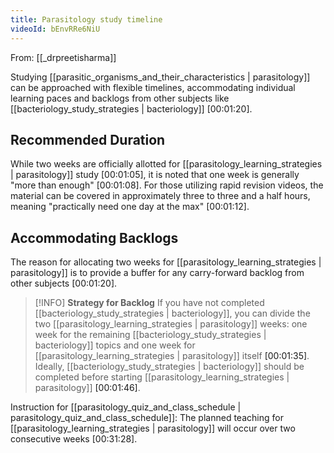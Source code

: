 ```yaml
---
title: Parasitology study timeline
videoId: bEnvRRe6NiU
---
```


From: [[_drpreetisharma]] <br/> 

Studying [[parasitic_organisms_and_their_characteristics | parasitology]] can be approached with flexible timelines, accommodating individual learning paces and backlogs from other subjects like [[bacteriology_study_strategies | bacteriology]] <a class="yt-timestamp" data-t="00:01:20">[00:01:20]</a>.

## Recommended Duration

While two weeks are officially allotted for [[parasitology_learning_strategies | parasitology]] study <a class="yt-timestamp" data-t="00:01:05">[00:01:05]</a>, it is noted that one week is generally "more than enough" <a class="yt-timestamp" data-t="00:01:08">[00:01:08]</a>. For those utilizing rapid revision videos, the material can be covered in approximately three to three and a half hours, meaning "practically need one day at the max" <a class="yt-timestamp" data-t="00:01:12">[00:01:12]</a>.

## Accommodating Backlogs

The reason for allocating two weeks for [[parasitology_learning_strategies | parasitology]] is to provide a buffer for any carry-forward backlog from other subjects <a class="yt-timestamp" data-t="00:01:20">[00:01:20]</a>.

> [!INFO] **Strategy for Backlog**
> If you have not completed [[bacteriology_study_strategies | bacteriology]], you can divide the two [[parasitology_learning_strategies | parasitology]] weeks: one week for the remaining [[bacteriology_study_strategies | bacteriology]] topics and one week for [[parasitology_learning_strategies | parasitology]] itself <a class="yt-timestamp" data-t="00:01:35">[00:01:35]</a>. Ideally, [[bacteriology_study_strategies | bacteriology]] should be completed before starting [[parasitology_learning_strategies | parasitology]] <a class="yt-timestamp" data-t="00:01:46">[00:01:46]</a>.

Instruction for [[parasitology_quiz_and_class_schedule | parasitology_quiz_and_class_schedule]]: The planned teaching for [[parasitology_learning_strategies | parasitology]] will occur over two consecutive weeks <a class="yt-timestamp" data-t="00:31:28">[00:31:28]</a>.